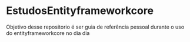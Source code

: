# EstudosEntityframeworkcore
Objetivo desse repositorio é ser guia de referência pessoal durante o uso do entityframeworkcore no dia dia
